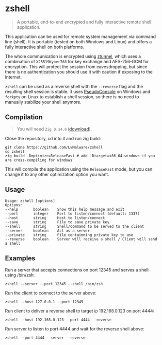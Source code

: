 # zshell

>  A portable, end-to-end encrypted and fully interactive remote shell application.

This application can be used for remote system management via command line (shell). It is portable (tested on both Windows and Linux) and offers a fully interactive shell on both platforms.

The whole communication is encrypted using [ztunnel](https://github.com/LvMalware/ztunnel), which uses a combination of `X25519Kyber768` for key exchange and AES-256-GCM for encryption. This will protect the session from eavesdropping, but since there is no authentication you should use it with caution if exposing to the internet.

`zshell` can be used as a reverse shell with the `--reverse` flag and the resulting shell session is stable. It uses [PseudoConsole](https://learn.microsoft.com/en-us/windows/console/creating-a-pseudoconsole-session) on Windows and `forkpty` on Linux to establish a shell session, so there is no need to manually stabilize your shell anymore.


## Compilation

> You will need `Zig 0.14.0` ([download](https://ziglang.org/download/)).

Close the repository, cd into it and run zig build:

```
git clone https://github.com/LvMalware/zshell
cd zshell
zig build -Doptimize=ReleaseFast # add -Dtarget=x86_64-windows if you are cross-compiling for windows
```

This will compile the application using the `ReleaseFast` mode, but you can change it to any other optimization option you want.


## Usage

```
Usage: zshell [options]
Options:
--help       boolean    Show this help message and exit
--port       integer    Port to listen/connect (default: 1337)
--host       string     Host to listen/connect
--save       string     File to save private key
--shell      string     Shell/command to be served to the client
--server     boolean    Act as a server
--private    string     File containning private key to use
--reverse    boolean    Server will receive a shell / Client will send a shell
```

## Examples

Run a server that accepts connections on port 12345 and serves a shell using /bin/zsh:

```
zshell --server --port 12345 --shell /bin/zsh
```

Run the client to connect to the server above:

```
zshell --host 127.0.0.1 --port 12345
```

Run client to deliver a reverse shell to target ip 192.168.0.123 on port 4444:

```
zshell --host 192.168.0.123 --port 4444 --reverse
```

Run server to listen to port 4444 and wait for the reverse shell above:

```
zshell --port 4444 --server --reverse
```


